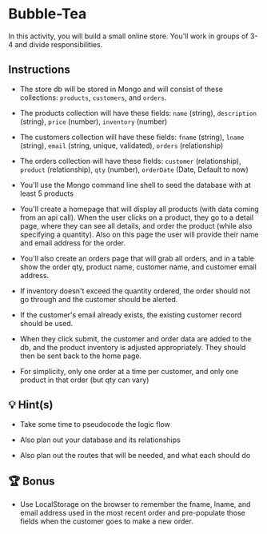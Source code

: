 # Bubble-Tea

In this activity, you will build a small online store. You'll work in groups of 3-4 and divide responsibilities.

## Instructions

* The store db will be stored in Mongo and will consist of these collections: `products`, `customers`, and `orders`.

* The products collection will have these fields:  `name` (string), `description` (string), `price` (number), `inventory` (number)

* The customers collection will have these fields: `fname` (string), `lname` (string), `email` (string, unique, validated), `orders` (relationship)

* The orders collection will have these fields: `customer` (relationship), `product` (relationship), `qty` (number), `orderDate` (Date, Default to now)

* You'll use the Mongo command line shell to seed the database with at least 5 products

* You'll create a homepage that will display all products (with data coming from an api call). When the user clicks on a product, they go to a detail page, where they can see all details, and order the product (while also specifying a quantity). Also on this page the user will provide their name and email address for the order.

* You'll also create an orders page that will grab all orders, and in a table show the order qty, product name, customer name, and customer email address.

* If inventory doesn't exceed the quantity ordered, the order should not go through and the customer should be alerted.

* If the customer's email already exists, the existing customer record should be used.

* When they click submit, the customer and order data are added to the db, and the product inventory is adjusted appropriately. They should then be sent back to the home page.

* For simplicity, only one order at a time per customer, and only one product in that order (but qty can vary)


## 💡 Hint(s)

* Take some time to pseudocode the logic flow

* Also plan out your database and its relationships

* Also plan out the routes that will be needed, and what each should do


## 🏆 Bonus

* Use LocalStorage on the browser to remember the fname, lname, and email address used in the most recent order and pre-populate those fields when the customer goes to make a new order.
